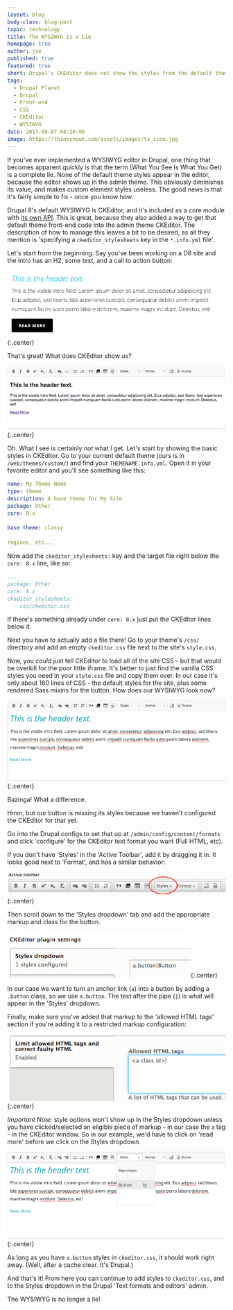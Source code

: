 ```yaml
---
layout: blog
body-class: blog-post
topic: technology
title: The WYSIWYG is a Lie
homepage: true
author: joe
published: true
featured: true
short: Drupal's CKEditor does not show the styles from the default theme. Let's fix that and make WYSIWYG true again.
tags:
  - Drupal Planet
  - Drupal
  - Front-end
  - CSS
  - CKEditor
  - WYSIWYG
date: 2017-08-07 08:20:00
image: https://thinkshout.com/assets/images/ts_icon.jpg
---
```


If you've ever implemented a WYSIWYG editor in Drupal, one thing that becomes apparent quickly is that the term (What You See Is What You Get) is a complete lie. None of the default theme styles appear in the editor, because the editor shows up in the admin theme. This obviously diminishes its value, and makes custom element styles useless. The good news is that it's fairly simple to fix - once you know how.

Drupal 8's default WYSIWYG is CKEditor, and it's included as a core module with [its own API](https://www.drupal.org/docs/8/api/ckeditor-api/overview). This is great, because they also added a way to get that default theme front-end code into the admin theme CKEditor. The description of how to manage this leaves a bit to be desired, as all they mention is 'specifying a `ckeditor_stylesheets` key in the `*.info.yml` file'.

Let's start from the beginning. Say you've been working on a D8 site and the intro has an H2, some text, and a call to action button:

![intro1.png](/assets/images/blog/intro1.png){:.center}

That's great! What does CKEditor show us?

![intro2.png](/assets/images/blog/intro2.png){:.center}

Oh. What I see is certainly *not* what I get. Let's start by showing the basic styles in CKEditor. Go to your current default theme (ours is in `/web/themes/custom/`) and find your `THEMENAME.info.yml`. Open it in your favorite editor and you'll see something like this:

~~~yaml
name: My Theme Name
type: theme
description: A base theme for My Site
package: Other
core: 8.x

base theme: classy

regions, etc...
~~~

Now add the `ckeditor_stylesheets:` key and the target file right below the `core: 8.x` line, like so:

~~~yaml
...
package: Other
core: 8.x
ckeditor_stylesheets:
  - css/ckeditor.css
~~~

If there's something already under `core: 8.x` just put the CKEditor lines below it.

Next you have to actually add a file there! Go to your theme's `/css/` directory and add an empty `ckeditor.css` file next to the site's `style.css`.

Now, you *could* just tell CKEditor to load all of the site CSS - but that would be overkill for the poor little iframe. It's better to just find the vanilla CSS styles you need in your `style.css` file and copy them over. In our case it's only about 160 lines of CSS - the default styles for the site, plus some rendered Sass mixins for the button. How does our WYSIWYG look now?

![intro3.png](/assets/images/blog/intro3.png){:.center}

Bazinga! What a difference. 

Hmm, but our button is missing its styles because we haven't configured the CKEditor for that yet.

Go into the Drupal configs to set that up at `/admin/config/content/formats` and click 'configure' for the CKEditor text format you want (Full HTML, etc).

If you don't have 'Styles' in the 'Active Toolbar', add it by dragging it in. It looks good next to 'Format', and has a similar behavior:

![ckedit1.png](/assets/images/blog/ckedit1.png){:.center}

Then scroll down to the 'Styles dropdown' tab and add the appropriate markup and class for the button.

![ckedit2.png](/assets/images/blog/ckedit2.png){:.center}

In our case we want to turn an anchor link (`a`) into a button by adding a `.button` class, so we use `a.button`. The text after the pipe (`|`) is what will appear in the 'Styles' dropdown.

Finally, make sure you've added that markup to the 'allowed HTML tags' section if you're adding it to a restricted markup configuration:

![ckedit6.png](/assets/images/blog/ckedit6.png){:.center}

_Important Note:_ style options won't show up in the Styles dropdown unless you have clicked/selected an eligible piece of markup - in our case the `a` tag - in the CKEditor window. So in our example, we'd have to click on 'read more' before we click on the Styles dropdown.

![ckedit5.gif](/assets/images/blog/ckedit5.gif){:.center}

As long as you have `a.button` styles in `ckeditor.css`, it should work right away. (Well, after a cache clear. It's Drupal.)

And that's it! From here you can continue to add styles to `ckeditor.css`, and to the Styles dropdown in the Drupal 'Text formats and editors' admin. 

The WYSIWYG is no longer a lie!


